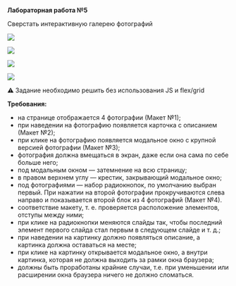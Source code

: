 ﻿**Лабораторная работа №5**

Сверстать интерактивную галерею фотографий

![](media/Aspose.Words.66b5b85e-c594-46d6-9b09-574b68722e95.001.png)

![](media/Aspose.Words.66b5b85e-c594-46d6-9b09-574b68722e95.002.png)

![](media/Aspose.Words.66b5b85e-c594-46d6-9b09-574b68722e95.003.png)

![](media/Aspose.Words.66b5b85e-c594-46d6-9b09-574b68722e95.004.png)

⚠️ Задание необходимо решить без использования JS и flex/grid

**Требования:**

- на странице отображается 4 фотографии (Макет №1);
- при наведении на фотографию появляется карточка с описанием (Макет №2);
- при клике на фотографию появляется модальное окно с крупной версией фотографии (Макет №3);
- фотография должна вмещаться в экран, даже если она сама по себе больше него;
- под модальным окном — затемнение на всю страницу;
- в правом верхнем углу — крестик, закрывающий модальное окно;
- под фотографиями — набор радиокнопок, по умолчанию выбран первый. При нажатии на второй фотографии прокручиваются слева направо и показывается второй блок из 4 фотографий (Макет №4).
- соответствие макету, т. е. проверяется расположение элементов, отступы между ними;
- при клике на радиокнопки меняются слайды так, чтобы последний элемент первого слайда стал первым в следующем слайде и т. д.;
- при наведении на картинку должно появляться описание, а картинка должна оставаться на месте;
- при клике на картинку открывается модальное окно, а внутри картинка, которая не должна выходить за рамки окна браузера;
- должны быть проработаны крайние случаи, т.е. при уменьшении или расширении окна браузера ничего не должно сломаться.




